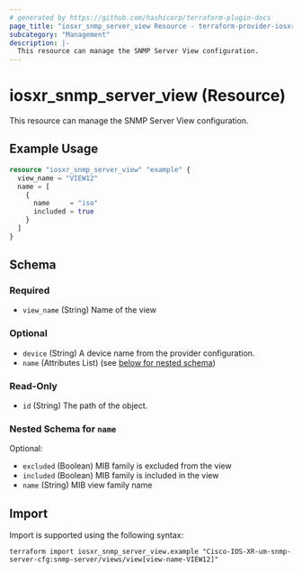 ```yaml
---
# generated by https://github.com/hashicorp/terraform-plugin-docs
page_title: "iosxr_snmp_server_view Resource - terraform-provider-iosxr"
subcategory: "Management"
description: |-
  This resource can manage the SNMP Server View configuration.
---
```


# iosxr_snmp_server_view (Resource)

This resource can manage the SNMP Server View configuration.

## Example Usage

```terraform
resource "iosxr_snmp_server_view" "example" {
  view_name = "VIEW12"
  name = [
    {
      name     = "iso"
      included = true
    }
  ]
}
```

<!-- schema generated by tfplugindocs -->
## Schema

### Required

- `view_name` (String) Name of the view

### Optional

- `device` (String) A device name from the provider configuration.
- `name` (Attributes List) (see [below for nested schema](#nestedatt--name))

### Read-Only

- `id` (String) The path of the object.

<a id="nestedatt--name"></a>
### Nested Schema for `name`

Optional:

- `excluded` (Boolean) MIB family is excluded from the view
- `included` (Boolean) MIB family is included in the view
- `name` (String) MIB view family name

## Import

Import is supported using the following syntax:

```shell
terraform import iosxr_snmp_server_view.example "Cisco-IOS-XR-um-snmp-server-cfg:snmp-server/views/view[view-name-VIEW12]"
```
